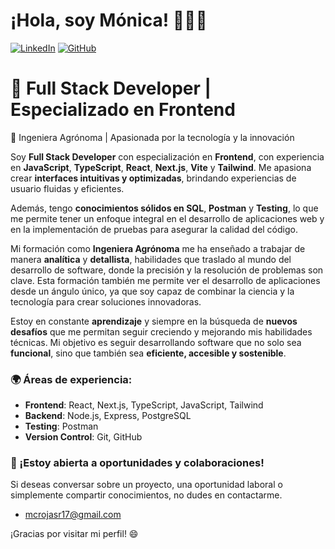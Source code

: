 # ¡Hola, soy Mónica! 👩‍💻✨

[![LinkedIn](https://img.shields.io/badge/LinkedIn-blue?style=for-the-badge&logo=linkedin)](https://www.linkedin.com/in/mcrojas/)              [![GitHub](https://img.shields.io/badge/GitHub-black?style=for-the-badge&logo=github)](https://github.com/mrojas17)

# 🚀 Full Stack Developer | Especializado en Frontend  
🌱 Ingeniera Agrónoma | Apasionada por la tecnología y la innovación

Soy **Full Stack Developer** con especialización en **Frontend**, con experiencia en **JavaScript**, **TypeScript**, **React**, **Next.js**, **Vite** y **Tailwind**. Me apasiona crear **interfaces intuitivas y optimizadas**, brindando experiencias de usuario fluidas y eficientes.

Además, tengo **conocimientos sólidos en SQL**, **Postman** y **Testing**, lo que me permite tener un enfoque integral en el desarrollo de aplicaciones web y en la implementación de pruebas para asegurar la calidad del código.

Mi formación como **Ingeniera Agrónoma** me ha enseñado a trabajar de manera **analítica** y **detallista**, habilidades que traslado al mundo del desarrollo de software, donde la precisión y la resolución de problemas son clave. Esta formación también me permite ver el desarrollo de aplicaciones desde un ángulo único, ya que soy capaz de combinar la ciencia y la tecnología para crear soluciones innovadoras.

Estoy en constante **aprendizaje** y siempre en la búsqueda de **nuevos desafíos** que me permitan seguir creciendo y mejorando mis habilidades técnicas. Mi objetivo es seguir desarrollando software que no solo sea **funcional**, sino que también sea **eficiente, accesible y sostenible**.

### 🌍 Áreas de experiencia:
- **Frontend**: React, Next.js, TypeScript, JavaScript, Tailwind
- **Backend**: Node.js, Express, PostgreSQL
- **Testing**: Postman
- **Version Control**: Git, GitHub

### 📩 ¡Estoy abierta a oportunidades y colaboraciones!
Si deseas conversar sobre un proyecto, una oportunidad laboral o simplemente compartir conocimientos, no dudes en contactarme.
-  mcrojasr17@gmail.com


¡Gracias por visitar mi perfil! 😄

